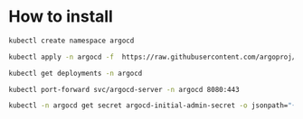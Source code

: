 # How to install

```bash
kubectl create namespace argocd
```

```bash
kubectl apply -n argocd -f  https://raw.githubusercontent.com/argoproj/argo-cd/stable/manifests/install.yaml
```

```bash
kubectl get deployments -n argocd
```

```bash
kubectl port-forward svc/argocd-server -n argocd 8080:443
```

```bash
kubectl -n argocd get secret argocd-initial-admin-secret -o jsonpath="{.data.password}" | base64 --decode
```